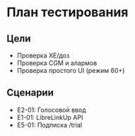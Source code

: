 # План тестирования

## Цели
- Проверка XЕ/доз
- Проверка CGM и алармов
- Проверка простого UI (режим 60+)

## Сценарии
- E2-01: Голосовой ввод
- E1-01: LibreLinkUp API
- E5-01: Подписка /trial
